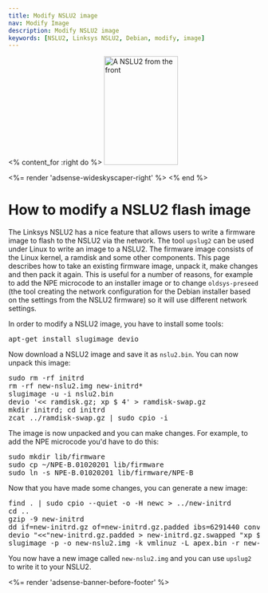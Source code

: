 ```yaml
---
title: Modify NSLU2 image
nav: Modify Image
description: Modify NSLU2 image
keywords: [NSLU2, Linksys NSLU2, Debian, modify, image]
---
```


<% content_for :right do %>
<img src = "../images/r_nslu2_front.jpg" class="border" alt="A NSLU2 from the front" width="148" height="218" />

<%= render 'adsense-wideskyscaper-right' %>
<% end %>

<h1>How to modify a NSLU2 flash image</h1>

The Linksys NSLU2 has a nice feature that allows users to write a firmware
image to flash to the NSLU2 via the network.  The tool `upslug2` can be
used under Linux to write an image to a NSLU2.  The firmware image consists
of the Linux kernel, a ramdisk and some other components.  This page
describes how to take an existing firmware image, unpack it, make changes
and then pack it again.  This is useful for a number of reasons, for
example to add the NPE microcode to an installer image or to change
`oldsys-preseed` (the tool creating the network configuration for the
Debian installer based on the settings from the NSLU2 firmware) so it will
use different network settings.

In order to modify a NSLU2 image, you have to install some tools:

<div class="code">
<pre>
apt-get install slugimage devio
</pre>
</div>

Now download a NSLU2 image and save it as `nslu2.bin`.  You can now unpack
this image:

<div class="code">
<pre>
sudo rm -rf initrd
rm -rf new-nslu2.img new-initrd*
slugimage -u -i nslu2.bin
devio '&lt;&lt; ramdisk.gz; xp $ 4' &gt; ramdisk-swap.gz
mkdir initrd; cd initrd
zcat ../ramdisk-swap.gz | sudo cpio -i
</pre>
</div>

The image is now unpacked and you can make changes.  For example, to add
the NPE microcode you'd have to do this:

<div class="code">
<pre>
sudo mkdir lib/firmware
sudo cp ~/NPE-B.01020201 lib/firmware
sudo ln -s NPE-B.01020201 lib/firmware/NPE-B
</pre>
</div>

Now that you have made some changes, you can generate a new image:

<div class="code">
<pre>
find . | sudo cpio --quiet -o -H newc &gt; ../new-initrd
cd ..
gzip -9 new-initrd
dd if=new-initrd.gz of=new-initrd.gz.padded ibs=6291440 conv=sync
devio "&lt;&lt;"new-initrd.gz.padded &gt; new-initrd.gz.swapped "xp $,4"
slugimage -p -o new-nslu2.img -k vmlinuz -L apex.bin -r new-initrd.gz.swapped
</pre>
</div>

You now have a new image called `new-nslu2.img` and you can use `upslug2`
to write it to your NSLU2.

<div class="bbf">
<%= render 'adsense-banner-before-footer' %>
</div>

